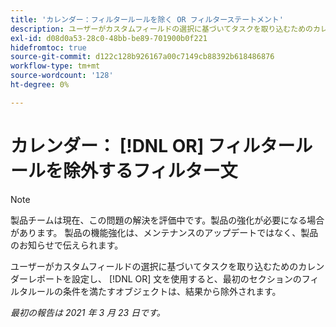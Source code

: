 ```yaml
---
title: 'カレンダー：フィルタールールを除く OR フィルターステートメント'
description: ユーザーがカスタムフィールドの選択に基づいてタスクを取り込むためのカレンダーレポートを設定し、OR ステートメントを追加した場合、最初のセクションのフィルタールールの条件を満たすオブジェクトは結果から除外されます。
exl-id: d08d0a53-28c0-48bb-be89-701900b0f221
hidefromtoc: true
source-git-commit: d122c128b926167a00c7149cb88392b618486876
workflow-type: tm+mt
source-wordcount: '128'
ht-degree: 0%

---
```


# カレンダー： [!DNL OR] フィルタールールを除外するフィルター文

>[!NOTE]
>
>製品チームは現在、この問題の解決を評価中です。製品の強化が必要になる場合があります。 製品の機能強化は、メンテナンスのアップデートではなく、製品のお知らせで伝えられます。

ユーザーがカスタムフィールドの選択に基づいてタスクを取り込むためのカレンダーレポートを設定し、 [!DNL OR] 文を使用すると、最初のセクションのフィルタルールの条件を満たすオブジェクトは、結果から除外されます。

_最初の報告は 2021 年 3 月 23 日です。_
